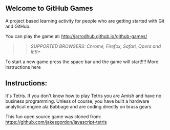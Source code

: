 ## Welcome to GitHub Games

A project based learning activity for people who are getting started with Git and GitHub.

You can play the game at: http://jarrodhub.github.io/github-games/

>> _*SUPPORTED BROWSERS*: Chrome, Firefox, Safari, Opera and IE9+_

To start a new game press the space bar and the game will start!!!!
More instructions here

## Instructions:
It's Tetris. If you don't know how to play Tetris you are Amish and have no business programming.
Unless of course, you have built a hardware analytical engine ala Babbage and are coding directly on brass gears.



This fun open source game was cloned from: https://github.com/jakesgordon/javascript-tetris
